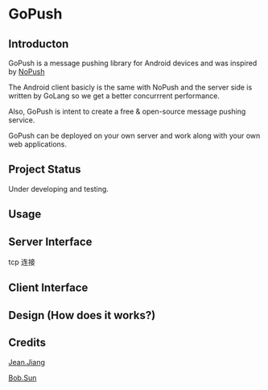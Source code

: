 # GoPush
## Introducton

GoPush is a message pushing library for Android devices and was inspired by [NoPush](https://github.com/SpongeBobSun/NoPush)

The Android client basicly is the same with NoPush and the server side is written by GoLang so we get a better concurrrent performance.

Also, GoPush is intent to create a free & open-source message pushing service.

GoPush can be deployed on your own server and work along with your own web applications.

## Project Status
Under developing and testing.

## Usage
## Server Interface
tcp 连接
## Client Interface
## Design (How does it works?)
## Credits
[Jean.Jiang](https://github.com/JiangXuanYi)

[Bob.Sun](https://github.com/SpongeBobSun)





